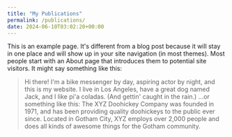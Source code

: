 ```yaml
---
title: "My Publications"
permalink: /publications/
date: 2024-06-10T03:02:20+00:00
---
```

This is an example page. It's different from a blog post because it will stay in one place and will show up in your site navigation (in most themes). Most people start with an About page that introduces them to
potential site visitors. It might say something like this:
> Hi there! I'm a bike messenger by day, aspiring actor by night, and this is my website. I live in Los Angeles, have a great dog named Jack, and I like pi'a coladas. (And gettin' caught in the rain.)
...or something like this:
> The XYZ Doohickey Company was founded in 1971, and has been providing quality doohickeys to the public ever since. Located in Gotham City, XYZ employs over 2,000 people and does all kinds of awesome things for the
Gotham community.